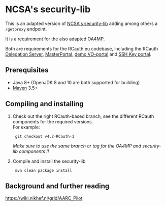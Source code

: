 # NCSA's security-lib

This is an adapted version of [NCSA's security-lib](https://github.com/ncsa/security-lib)
adding among others a `/getproxy` endpoint.

It is a requirement for the also adapted [OA4MP](https://github.com/rcauth-eu/OA4MP).

Both are requirements for the RCauth.eu codebase, including the RCauth
[Delegation Server](https://github.com/rcauth-eu/aarc-delegation-server),
[MasterPortal](https://github.com/rcauth-eu/aarc-master-portal),
[demo VO-portal](https://github.com/rcauth-eu/aarc-vo-portal) and
[SSH Key portal](https://github.com/rcauth-eu/aarc-ssh-portal).

## Prerequisites

* Java 8+ (OpenJDK 8 and 10 are both supported for building)
* [Maven](https://maven.apache.org/) 3.5+

## Compiling and installing

1. Check out the right RCauth-based branch, see the different RCauth components for the required versions.  
   For example:

        git checkout v4.2-RCauth-1

   *Make sure to use the same branch or tag for the OA4MP and security-lib components !!*

2. Compile and install the security-lib

        mvn clean package install

## Background and further reading

https://wiki.nikhef.nl/grid/AARC_Pilot
